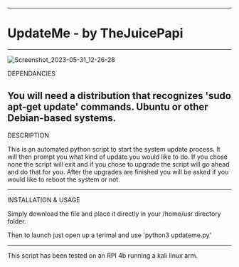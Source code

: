 -------------------------------------------------------------------------------------------------------------------------------------------

# UpdateMe - by TheJuicePapi

-------------------------------------------------------------------------------------------------------------------------------------------
![Screenshot_2023-05-31_12-26-28](https://github.com/TheJuicePapi/updateme/assets/134894632/0558aef3-b9f0-4906-83fe-c43d5f9d9ff9)





DEPENDANCIES

You will need a distribution that recognizes 'sudo apt-get update' commands. Ubuntu or other Debian-based systems.
-------------------------------

DESCRIPTION

This is an automated python script to start the system update process. It will then prompt you what kind of update you would like to do.
If you chose none the script will exit and if you chose to upgrade the script will go ahead and do that for you.
After the upgrades are finished you will be asked if you would like to reboot the system or not.

-------------------------------

INSTALLATION & USAGE

Simply download the file and place it directly in your /home/usr directory folder.

Then to launch just open up a terimal and use 'python3 updateme.py'

-------------------------------

This script has been tested on an RPI 4b running a kali linux arm.

